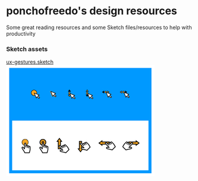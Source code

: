 # ponchofreedo's design resources
Some great reading resources and some Sketch files/resources to help with productivity


### Sketch assets

[ux-gestures.sketch](/sketch-files/ux-gestures.sketch "UX Gestures")  
![ux-gestures](/img/dribbble-shots/gestures__dribbble--sm.jpg)
